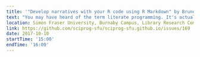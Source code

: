 ```yaml
---
title: '"Develop narratives with your R code using R Markdown" by Bruno Grande'
text: "You may have heard of the term literate programming. It's actually been around since 1984 when it was coined by Donald Knuth. Essentially, the idea of literate programming is the interweaving of code and documentation. R Markdown goes one step further and incorporates the output of your code such as figures and tables, allowing you to develop a narrative for your analysis. You can now generate fully reproducible high-quality reports of your analyses and easily share them with others. This workshop will introduce how to get started with incorporating R Markdown into your workflow."
location: Simon Fraser University, Burnaby Campus, Library Research Commons
link: https://github.com/sciprog-sfu/sciprog-sfu.github.io/issues/169
date: 2017-10-10
startTime: '15:00'
endTime: '16:00'
---
```

